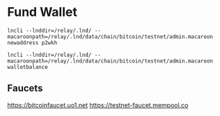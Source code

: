 # Fund Wallet
```
lncli --lnddir=/relay/.lnd/ --macaroonpath=/relay/.lnd/data/chain/bitcoin/testnet/admin.macaroon newaddress p2wkh
```

```
lncli --lnddir=/relay/.lnd/ --macaroonpath=/relay/.lnd/data/chain/bitcoin/testnet/admin.macaroon walletbalance
```

## Faucets
https://bitcoinfaucet.uo1.net
https://testnet-faucet.mempool.co
